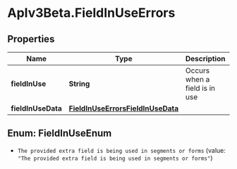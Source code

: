 # ApIv3Beta.FieldInUseErrors

## Properties

Name | Type | Description | Notes
------------ | ------------- | ------------- | -------------
**fieldInUse** | **String** | Occurs when a field is in use | [optional] 
**fieldInUseData** | [**FieldInUseErrorsFieldInUseData**](FieldInUseErrorsFieldInUseData.md) |  | [optional] 



## Enum: FieldInUseEnum


* `The provided extra field is being used in segments or forms` (value: `"The provided extra field is being used in segments or forms"`)




